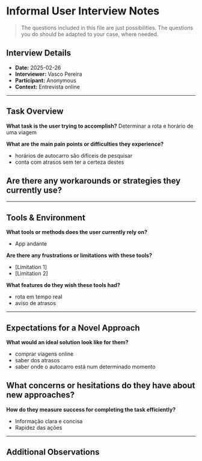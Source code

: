 # Informal User Interview Notes 

> 	The questions included in this file are just possibilities. The questions you do should be adapted to your case, where needed.

## Interview Details 
- **Date:** 2025-02-26
- **Interviewer:** Vasco Pereira
- **Participant:** Anonymous 
- **Context:** Entrevista online 
- --- 
## Task Overview 

 **What task is the user trying to accomplish?** 
Determinar a rota e horário de uma viagem 

**What are the main pain points or difficulties they experience?** 
- horários de autocarro são difíceis de pesquisar 
- conta com atrasos sem ter a certeza destes

**Are there any workarounds or strategies they currently use?** 
- 

---- 
## Tools & Environment 
**What tools or methods does the user currently rely on?** 
- App andante

**Are there any frustrations or limitations with these tools?** 
- [Limitation 1] 
- [Limitation 2] 

**What features do they wish these tools had?** 
- rota em tempo real
- aviso de atrasos
--- 
## Expectations for a Novel Approach 

**What would an ideal solution look like for them?** 
- comprar viagens online
- saber dos atrasos
- saber onde o autocarro está num determinado momento 

**What concerns or hesitations do they have about new approaches?** 
-  

**How do they measure success for completing the task efficiently?** 
- Informação clara e concisa
- Rapidez das ações 

--- 
## Additional Observations 
